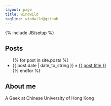 ```yaml
---
layout: page
title: windwild
tagline: windwild@github
---
```

{% include JB/setup %}
    
## Posts

<ul class="posts">
  {% for post in site.posts %}
    <li><span>{{ post.date | date_to_string }}</span> &raquo; <a href="{{ BASE_PATH }}{{ post.url }}">{{ post.title }}</a></li>
  {% endfor %}
</ul>

## About me

A Geek at Chinese University of Hong Kong
